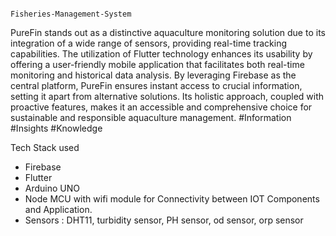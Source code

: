                                                                             Fisheries-Management-System


PureFin stands out as a distinctive aquaculture monitoring solution due to its integration of a wide range of sensors, providing real-time tracking capabilities. The utilization of Flutter technology enhances its usability by offering a user-friendly mobile application that facilitates both real-time monitoring and historical data analysis. By leveraging Firebase as the central platform, PureFin ensures instant access to crucial information, setting it apart from alternative solutions. Its holistic approach, coupled with proactive features, makes it an accessible and comprehensive choice for sustainable and responsible aquaculture management. 
                                                                             #Information #Insights #Knowledge

Tech Stack used
* Firebase
* Flutter
* Arduino UNO
*  Node MCU with wifi module for Connectivity between IOT Components and Application.
*  Sensors : DHT11, turbidity sensor, PH sensor, od sensor, orp sensor 
  
